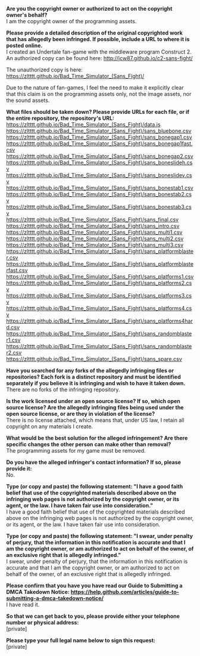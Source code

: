 **Are you the copyright owner or authorized to act on the copyright owner's behalf?**  
I am the copyright owner of the programming assets.

**Please provide a detailed description of the original copyrighted work that has allegedly been infringed. If possible, include a URL to where it is posted online.**  
I created an Undertale fan-game with the middleware program Construct 2. An authorized copy can be found here:
http://jcw87.github.io/c2-sans-fight/

The unauthorized copy is here:
https://zltttt.github.io/Bad_Time_Simulator_(Sans_Fight)/

Due to the nature of fan-games, I feel the need to make it explicitly clear that this claim is on the programming assets only, not the image assets, nor the sound assets.

**What files should be taken down? Please provide URLs for each file, or if the entire repository, the repository's URL:**  
https://zltttt.github.io/Bad_Time_Simulator_(Sans_Fight)/data.js  
https://zltttt.github.io/Bad_Time_Simulator_(Sans_Fight)/sans_bluebone.csv  
https://zltttt.github.io/Bad_Time_Simulator_(Sans_Fight)/sans_bonegap1.csv  
https://zltttt.github.io/Bad_Time_Simulator_(Sans_Fight)/sans_bonegap1fast.csv  
https://zltttt.github.io/Bad_Time_Simulator_(Sans_Fight)/sans_bonegap2.csv  
https://zltttt.github.io/Bad_Time_Simulator_(Sans_Fight)/sans_boneslideh.csv  
https://zltttt.github.io/Bad_Time_Simulator_(Sans_Fight)/sans_boneslidev.csv  
https://zltttt.github.io/Bad_Time_Simulator_(Sans_Fight)/sans_bonestab1.csv  
https://zltttt.github.io/Bad_Time_Simulator_(Sans_Fight)/sans_bonestab2.csv  
https://zltttt.github.io/Bad_Time_Simulator_(Sans_Fight)/sans_bonestab3.csv  
https://zltttt.github.io/Bad_Time_Simulator_(Sans_Fight)/sans_final.csv  
https://zltttt.github.io/Bad_Time_Simulator_(Sans_Fight)/sans_intro.csv  
https://zltttt.github.io/Bad_Time_Simulator_(Sans_Fight)/sans_multi1.csv  
https://zltttt.github.io/Bad_Time_Simulator_(Sans_Fight)/sans_multi2.csv  
https://zltttt.github.io/Bad_Time_Simulator_(Sans_Fight)/sans_multi3.csv  
https://zltttt.github.io/Bad_Time_Simulator_(Sans_Fight)/sans_platformblaster.csv  
https://zltttt.github.io/Bad_Time_Simulator_(Sans_Fight)/sans_platformblasterfast.csv  
https://zltttt.github.io/Bad_Time_Simulator_(Sans_Fight)/sans_platforms1.csv  
https://zltttt.github.io/Bad_Time_Simulator_(Sans_Fight)/sans_platforms2.csv  
https://zltttt.github.io/Bad_Time_Simulator_(Sans_Fight)/sans_platforms3.csv  
https://zltttt.github.io/Bad_Time_Simulator_(Sans_Fight)/sans_platforms4.csv  
https://zltttt.github.io/Bad_Time_Simulator_(Sans_Fight)/sans_platforms4hard.csv  
https://zltttt.github.io/Bad_Time_Simulator_(Sans_Fight)/sans_randomblaster1.csv  
https://zltttt.github.io/Bad_Time_Simulator_(Sans_Fight)/sans_randomblaster2.csv  
https://zltttt.github.io/Bad_Time_Simulator_(Sans_Fight)/sans_spare.csv  

**Have you searched for any forks of the allegedly infringing files or repositories? Each fork is a distinct repository and must be identified separately if you believe it is infringing and wish to have it taken down.**  
There are no forks of the infringing repository.

**Is the work licensed under an open source license? If so, which open source license? Are the allegedly infringing files being used under the open source license, or are they in violation of the license?**  
There is no license attached, which means that, under US law, I retain all copyright on any materials I create.

**What would be the best solution for the alleged infringement? Are there specific changes the other person can make other than removal?**  
The programming assets for my game must be removed.

**Do you have the alleged infringer's contact information? If so, please provide it:**  
No.

**Type (or copy and paste) the following statement: "I have a good faith belief that use of the copyrighted materials described above on the infringing web pages is not authorized by the copyright owner, or its agent, or the law. I have taken fair use into consideration."**  
I have a good faith belief that use of the copyrighted materials described above on the infringing web pages is not authorized by the copyright owner, or its agent, or the law. I have taken fair use into consideration.

**Type (or copy and paste) the following statement: "I swear, under penalty of perjury, that the information in this notification is accurate and that I am the copyright owner, or am authorized to act on behalf of the owner, of an exclusive right that is allegedly infringed."**  
I swear, under penalty of perjury, that the information in this notification is accurate and that I am the copyright owner, or am authorized to act on behalf of the owner, of an exclusive right that is allegedly infringed.

**Please confirm that you have you have read our Guide to Submitting a DMCA Takedown Notice: https://help.github.com/articles/guide-to-submitting-a-dmca-takedown-notice/**    
I have read it.

**So that we can get back to you, please provide either your telephone number or physical address:**  
[private]

**Please type your full legal name below to sign this request:**  
[private]
